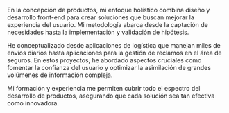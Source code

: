 En la concepción de productos, mi enfoque holístico combina diseño y desarrollo front-end para crear soluciones que buscan mejorar la experiencia del usuario. Mi metodología abarca desde la captación de necesidades hasta la implementación y validación de hipótesis.

He conceptualizado desde aplicaciones de logística que manejan miles de envíos diarios hasta aplicaciones para la gestión de reclamos en el área de seguros. En estos proyectos, he abordado aspectos cruciales como fomentar la confianza del usuario y optimizar la asimilación de grandes volúmenes de información compleja.

Mi formación y experiencia me permiten cubrir todo el espectro del desarrollo de productos, asegurando que cada solución sea tan efectiva como innovadora.
